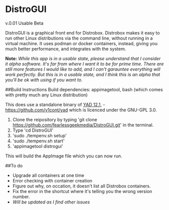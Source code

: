 # DistroGUI
v.0.01 Usable Beta

DistroGUI is a graphical front end for Distrobox. Distrobox makes it easy to run other Linux distributions via the command line, without running in a virtual machine. It uses podman or docker containers, instead, giving you much better performance, and integrates with the system.

**Note:** *While this app is in a usable state, please understand that I consider it alpha software. It's far from where I want it to be for prime time. There are still more features I would like to add, and I can't garauntee everything will work perfectly. But this is in a usable state, and I think this is an alpha that you'll be ok with using if you want to.*

##Build Instructions
Build dependencies: appimagetool, bash (which comes with pretty much any Linux distribution)

This does use a standalone binary of [YAD 12.1](https://github.com/v1cont/yad), - https://github.com/v1cont/yad which is licenced under the GNU-GPL 3.0.  

1. Clone the reipository by typing 'git clone https://github.com/fearlessgeekmedia/DistroGUI.git' in the terminal.
2. Type 'cd DistroGUI'
3. 'sudo ./tempenv.sh setup'
4. 'sudo ./tempenv.sh start'
5. 'appimagetool distrogui'

This will build the AppImage file which you can now run.

##To do
- Upgrade all containers at one time
- Error checking with container creation
- Figure out why, on occation, it doesn't list all Distrobox containers.
- Fix the error in the shortcut where it's telling you the wrong version number. 
- *Will be updated as I find other issues*
